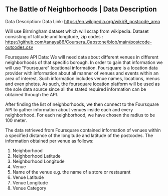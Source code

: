 ## The Battle of Neighborhoods | Data Description
Data Description:
Data Link: https://en.wikipedia.org/wiki/B_postcode_area

Will use Birmingham dataset which will scrap from wikipedia. Dataset consisting of latitude and longitude, zip codes 
: https://github.com/tanaya86/Coursera_Capstone/blob/main/postcode-outcodes.csv

Foursquare API Data:
We will need data about different venues in different neighborhoods of that specific borough. In order to gain that information we will use "Foursquare" locational information.
Foursquare is a location data provider with information about all manner of venues and events within an area of interest. Such information includes venue names, locations, 
menus and even photos. As such, the foursquare location platform will be used as the sole data source since all the stated required information can be obtained through the API.

After finding the list of neighborhoods, we then connect to the Foursquare API to gather information about venues inside each and every neighborhood. 
For each neighborhood, we have chosen the radius to be 100 meter.

The data retrieved from Foursquare contained information of venues within a specified distance of the longitude and latitude of the postcodes. 
The information obtained per venue as follows:

1. Neighborhood
2. Neighborhood Latitude
3. Neighborhood Longitude
4. Venue
5. Name of the venue e.g. the name of a store or restaurant
6. Venue Latitude
7. Venue Longitude
8. Venue Category
